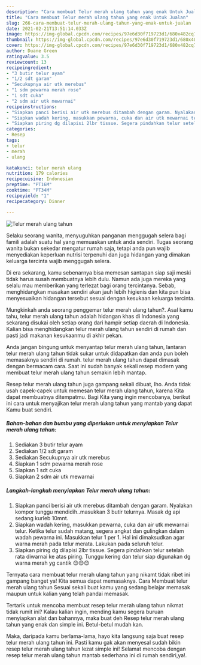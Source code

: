 ```yaml
---
description: "Cara membuat Telur merah ulang tahun yang enak Untuk Jualan"
title: "Cara membuat Telur merah ulang tahun yang enak Untuk Jualan"
slug: 266-cara-membuat-telur-merah-ulang-tahun-yang-enak-untuk-jualan
date: 2021-02-21T13:51:14.033Z
image: https://img-global.cpcdn.com/recipes/97e6d30f719723d1/680x482cq70/telur-merah-ulang-tahun-foto-resep-utama.jpg
thumbnail: https://img-global.cpcdn.com/recipes/97e6d30f719723d1/680x482cq70/telur-merah-ulang-tahun-foto-resep-utama.jpg
cover: https://img-global.cpcdn.com/recipes/97e6d30f719723d1/680x482cq70/telur-merah-ulang-tahun-foto-resep-utama.jpg
author: Duane Green
ratingvalue: 3.5
reviewcount: 13
recipeingredient:
- "3 butir telur ayam"
- "1/2 sdt garam"
- "Secukupnya air utk merebus"
- "1 sdm pewarna merah rose"
- "1 sdt cuka"
- "2 sdm air utk mewarnai"
recipeinstructions:
- "Siapkan panci berisi air utk merebus ditambah dengan garam. Nyalakan kompor tunggu mendidih..masukkan 3 butir telurnya. Masak dg api sedang kurleb 10mnt."
- "Siapkan wadah kering, masukkan pewarna, cuka dan air utk mewarnai telur. Ketika telur sudah matang, segera angkat dan gulingkan dalam wadah pewarna ini. Masukkan telur 1 per 1. Hal ini dimaksudkan agar warna merah pada telur merata. Lakukan pada seluruh telur."
- "Siapkan piring dg dilapisi 2lbr tissue. Segera pindahkan telur setelah rata diwarnai ke atas piring. Tunggu kering dan telur siap digunakan dg warna merah yg cantik 😊😊😊"
categories:
- Resep
tags:
- telur
- merah
- ulang

katakunci: telur merah ulang 
nutrition: 179 calories
recipecuisine: Indonesian
preptime: "PT16M"
cooktime: "PT34M"
recipeyield: "1"
recipecategory: Dinner

---
```



![Telur merah ulang tahun](https://img-global.cpcdn.com/recipes/97e6d30f719723d1/680x482cq70/telur-merah-ulang-tahun-foto-resep-utama.jpg)

Selaku seorang wanita, menyuguhkan panganan menggugah selera bagi famili adalah suatu hal yang memuaskan untuk anda sendiri. Tugas seorang  wanita bukan sekedar mengatur rumah saja, tetapi anda pun wajib menyediakan keperluan nutrisi terpenuhi dan juga hidangan yang dimakan keluarga tercinta wajib menggugah selera.

Di era  sekarang, kamu sebenarnya bisa memesan santapan siap saji meski tidak harus susah membuatnya lebih dulu. Namun ada juga mereka yang selalu mau memberikan yang terlezat bagi orang tercintanya. Sebab, menghidangkan masakan sendiri akan jauh lebih higienis dan kita pun bisa menyesuaikan hidangan tersebut sesuai dengan kesukaan keluarga tercinta. 



Mungkinkah anda seorang penggemar telur merah ulang tahun?. Asal kamu tahu, telur merah ulang tahun adalah hidangan khas di Indonesia yang sekarang disukai oleh setiap orang dari hampir setiap daerah di Indonesia. Kalian bisa menghidangkan telur merah ulang tahun sendiri di rumah dan pasti jadi makanan kesukaanmu di akhir pekan.

Anda jangan bingung untuk menyantap telur merah ulang tahun, lantaran telur merah ulang tahun tidak sukar untuk didapatkan dan anda pun boleh memasaknya sendiri di rumah. telur merah ulang tahun dapat dimasak dengan bermacam cara. Saat ini sudah banyak sekali resep modern yang membuat telur merah ulang tahun semakin lebih mantap.

Resep telur merah ulang tahun juga gampang sekali dibuat, lho. Anda tidak usah capek-capek untuk memesan telur merah ulang tahun, karena Kita dapat membuatnya ditempatmu. Bagi Kita yang ingin mencobanya, berikut ini cara untuk menyajikan telur merah ulang tahun yang mantab yang dapat Kamu buat sendiri.

<!--inarticleads1-->

##### Bahan-bahan dan bumbu yang diperlukan untuk menyiapkan Telur merah ulang tahun:

1. Sediakan 3 butir telur ayam
1. Sediakan 1/2 sdt garam
1. Sediakan Secukupnya air utk merebus
1. Siapkan 1 sdm pewarna merah rose
1. Siapkan 1 sdt cuka
1. Siapkan 2 sdm air utk mewarnai




<!--inarticleads2-->

##### Langkah-langkah menyiapkan Telur merah ulang tahun:

1. Siapkan panci berisi air utk merebus ditambah dengan garam. Nyalakan kompor tunggu mendidih..masukkan 3 butir telurnya. Masak dg api sedang kurleb 10mnt.
1. Siapkan wadah kering, masukkan pewarna, cuka dan air utk mewarnai telur. Ketika telur sudah matang, segera angkat dan gulingkan dalam wadah pewarna ini. Masukkan telur 1 per 1. Hal ini dimaksudkan agar warna merah pada telur merata. Lakukan pada seluruh telur.
1. Siapkan piring dg dilapisi 2lbr tissue. Segera pindahkan telur setelah rata diwarnai ke atas piring. Tunggu kering dan telur siap digunakan dg warna merah yg cantik 😊😊😊




Ternyata cara membuat telur merah ulang tahun yang nikamt tidak ribet ini gampang banget ya! Kita semua dapat memasaknya. Cara Membuat telur merah ulang tahun Sesuai sekali buat kamu yang sedang belajar memasak maupun untuk kalian yang telah pandai memasak.

Tertarik untuk mencoba membuat resep telur merah ulang tahun nikmat tidak rumit ini? Kalau kalian ingin, mending kamu segera buruan menyiapkan alat dan bahannya, maka buat deh Resep telur merah ulang tahun yang enak dan simple ini. Betul-betul mudah kan. 

Maka, daripada kamu berlama-lama, hayo kita langsung saja buat resep telur merah ulang tahun ini. Pasti kamu gak akan menyesal sudah bikin resep telur merah ulang tahun lezat simple ini! Selamat mencoba dengan resep telur merah ulang tahun mantab sederhana ini di rumah sendiri,ya!.

